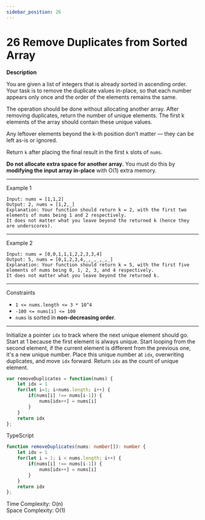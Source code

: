 ```yaml
---
sidebar_position: 26
---
```


# 26 Remove Duplicates from Sorted Array

**Description**

You are given a list of integers that is already sorted in ascending order. Your task is to remove the duplicate values in-place, so that each number appears only once and the order of the elements remains the same.

The operation should be done without allocating another array. After removing duplicates, return the number of unique elements. The first k elements of the array should contain these unique values.

Any leftover elements beyond the k-th position don’t matter — they can be left as-is or ignored.

Return `k` after placing the final result in the first `k` slots of `nums`.

**Do not allocate extra space for another array.** You must do this by **modifying the input array in-place** with O(1) extra memory.

---

Example 1

```
Input: nums = [1,1,2]
Output: 2, nums = [1,2,_]
Explanation: Your function should return k = 2, with the first two elements of nums being 1 and 2 respectively.
It does not matter what you leave beyond the returned k (hence they are underscores).
```

---

Example 2

```
Input: nums = [0,0,1,1,1,2,2,3,3,4]
Output: 5, nums = [0,1,2,3,4,_,_,_,_,_]
Explanation: Your function should return k = 5, with the first five elements of nums being 0, 1, 2, 3, and 4 respectively.
It does not matter what you leave beyond the returned k.
```

---

Constraints

- `1 <= nums.length <= 3 * 10^4`
- `-100 <= nums[i] <= 100`
- `nums` is sorted in **non-decreasing order**.

---

Initialize a pointer `idx` to track where the next unique element should go.  Start at 1 because the first element is always unique. Start looping from the second element, if the current element is different from the previous one, it's a new unique number. Place this unique number at `idx`, overwriting duplicates, and move `idx` forward. Return `idx` as the count of unique element.

```js
var removeDuplicates = function(nums) {
    let idx = 1
    for(let i=1; i<nums.length; i++) {
        if(nums[i] !== nums[i-1]) {
            nums[idx++] = nums[i]
        }
    }
    return idx
};
```

TypeScript

```ts
function removeDuplicates(nums: number[]): number {
    let idx = 1
    for(let i = 1; i < nums.length; i++) {
        if(nums[i] !== nums[i-1]) {
            nums[idx++] = nums[i]
        }
    }
    return idx
};
```

Time Complexity: O(n)  
Space Complexity: O(1)  